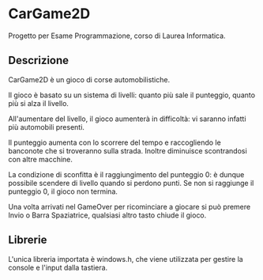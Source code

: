 # CarGame2D

Progetto per Esame Programmazione, corso di Laurea Informatica.

## Descrizione

CarGame2D è un gioco di corse automobilistiche.

Il gioco è basato su un sistema di livelli: quanto più sale il punteggio, quanto più si alza il livello.

All'aumentare del livello, il gioco aumenterà in difficoltà: vi saranno infatti più automobili presenti.

Il punteggio aumenta con lo scorrere del tempo e raccogliendo le banconote che si troveranno sulla strada. Inoltre diminuisce scontrandosi con altre macchine.

La condizione di sconfitta è il raggiungimento del punteggio 0: è dunque possibile scendere di livello quando si perdono punti. Se non si raggiunge il punteggio 0, il gioco non termina.

Una volta arrivati nel GameOver per ricominciare a giocare si può premere Invio o Barra Spaziatrice, qualsiasi altro tasto chiude il gioco.

## Librerie

L'unica libreria importata è windows.h, che viene utilizzata per gestire la console e l'input dalla tastiera.
